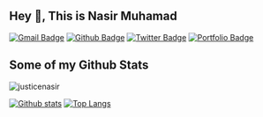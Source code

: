 ## Hey 👋, This is Nasir Muhamad
[![Gmail Badge](https://img.shields.io/badge/-muhdnasirisa@gmail.com-c14438?style=flat&logo=Gmail&logoColor=white&link=mailto:muhdnasirisa@gmail.com)](mailto:muhdnasirisa@gmail.com) [![Github Badge](https://img.shields.io/badge/-justicenasir-grey?style=flat&logo=github&logoColor=white&link=https://github.com/justicenasir/)](https://www.github.com/justicenasir/) [![Twitter Badge](https://img.shields.io/badge/-justicenasir-00acee?style=flat&logo=twitter&logoColor=white&link=https://twitter.com/justicenasir/)](https://www.twitter.com/justicenasir/) [![Portfolio Badge](https://img.shields.io/badge/portfolio-web-blue?style=flat&link=justicenasir@github.com/)](justicenasir@github.com/) 
## Some of my Github Stats
<p align=left> <img src=https://komarev.com/ghpvc/?username=justicenasir alt=justicenasir /> </p>

[![Github stats](https://github-readme-stats.vercel.app/api?username=justicenasir&show_icons=true&include_all_commits=true)](https://github.com/justicenasir/github-readme-stats)
[![Top Langs](https://github-readme-stats.vercel.app/api/top-langs/?username=justicenasir&layout=compact)](https://github.com/justicenasir/github-readme-stats)
